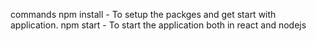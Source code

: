 commands
npm install - To setup the packges and get start with application.
npm start - To start the application both in react and nodejs
